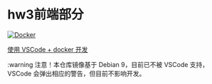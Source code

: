 # hw3前端部分

[![Docker](https://github.com/ds-hw-fuuzen/hw3-frontend/actions/workflows/docker-publish.yml/badge.svg)](https://github.com/ds-hw-fuuzen/hw3-frontend/actions/workflows/docker-publish.yml)

[使用 VSCode + docker 开发](https://github.com/ds-hw-fuuzen/.github/blob/main/profile/README.md)

:warning 注意！本仓库镜像基于 Debian 9，目前已不被 VSCode 支持，VSCode 会弹出相应的警告，但目前不影响开发。
